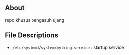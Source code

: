 ## About
repo khusus pengasuh ujang

## File Descriptions
- `/etc/systemd/system/mything.service` : startup service

